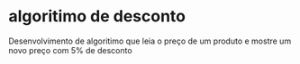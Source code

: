 # algoritimo de desconto
 Desenvolvimento de algoritimo que leia o preço de um produto e mostre um novo preço com 5% de desconto
